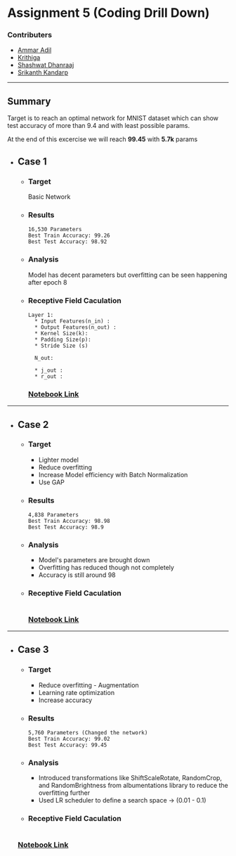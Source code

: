 # Assignment 5 (Coding Drill Down)
### Contributers
* [Ammar Adil](https://github.com/adilsammar)
* [Krithiga](https://github.com/BottleSpink)
* [Shashwat Dhanraaj](https://github.com/sdhanraaj12)
* [Srikanth Kandarp](https://github.com/Srikanth-Kandarp)

----
## Summary 

Target is to reach an optimal network for MNIST dataset which can show test accuracy of more than 9.4 and with least possible params.

At the end of this excercise we will reach **99.45** with **5.7k** params

* ## Case 1
  * ### Target 
    Basic Network
  * ### Results
    ```
    16,530 Parameters
    Best Train Accuracy: 99.26
    Best Test Accuracy: 98.92
    ```
  * ### Analysis
    Model has decent parameters but overfitting can be seen happening after epoch 8
  * ### Receptive Field Caculation
    ```
    Layer 1: 
      * Input Features(n_in) : 
      * Output Features(n_out) :
      * Kernel Size(k): 
      * Padding Size(p): 
      * Stride Size (s)
  
      N_out: 

      * j_out : 
      * r_out :
    ```
    ### [Notebook Link](./Case1.ipynb)
---
* ## Case 2
  * ### Target 

     * Lighter model
     * Reduce overfitting
     * Increase Model efficiency with Batch Normalization
     * Use GAP
  * ### Results
    ```
    4,838 Parameters
    Best Train Accuracy: 98.98
    Best Test Accuracy: 98.9
    ```
  * ### Analysis

    * Model's parameters are brought down
    * Overfitting has reduced though not completely
    * Accuracy is still around 98

  * ### Receptive Field Caculation

    ```
    ```
       ### [Notebook Link](./Case2.ipynb)
---
* ## Case 3
  * ### Target
    * Reduce overfitting - Augmentation
    * Learning rate optimization
    * Increase accuracy

  * ### Results
    ```
    5,760 Parameters (Changed the network)
    Best Train Accuracy: 99.02
    Best Test Accuracy: 99.45
    ```
  * ### Analysis
    * Introduced transformations like ShiftScaleRotate, RandomCrop, and RandomBrightness from albumentations library to reduce the overfitting further
    * Used LR scheduler to define a search space -> (0.01 - 0.1)

  * ### Receptive Field Caculation
    ```
    
    ```
  ### [Notebook Link](./Case3.ipynb)
